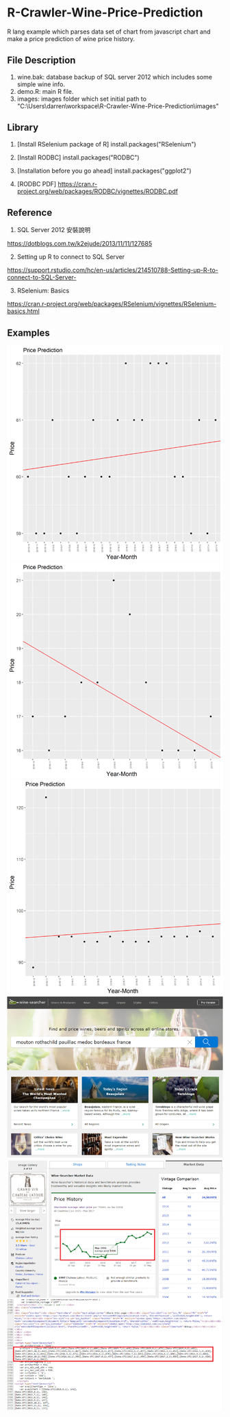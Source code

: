 # R-Crawler-Wine-Price-Prediction
R lang example which parses data set of chart from javascript chart and make a price prediction of wine price history.


## File Description
1. wine.bak: database backup of SQL server 2012 which includes some simple wine info.
2. demo.R: main R file.
3. images: images folder which set initial path to "C:\Users\darren\workspace\R-Crawler-Wine-Price-Prediction\images"


## Library
1. [Install RSelenium package of R]
install.packages("RSelenium")

2. [Install RODBC]
install.packages("RODBC")

3. [Installation before you go ahead]
install.packages("ggplot2")

4. [RODBC PDF]
https://cran.r-project.org/web/packages/RODBC/vignettes/RODBC.pdf


## Reference
1. SQL Server 2012 安裝說明

https://dotblogs.com.tw/k2ejude/2013/11/11/127685

2. Setting up R to connect to SQL Server

https://support.rstudio.com/hc/en-us/articles/214510788-Setting-up-R-to-connect-to-SQL-Server-

3. RSelenium: Basics

https://cran.r-project.org/web/packages/RSelenium/vignettes/RSelenium-basics.html

## Examples
![Example 01](https://github.com/telunyang/R-Crawler-Wine-Price-Prediction/blob/master/example/01.png)
![Example 02](https://github.com/telunyang/R-Crawler-Wine-Price-Prediction/blob/master/example/02.png)
![Example 03](https://github.com/telunyang/R-Crawler-Wine-Price-Prediction/blob/master/example/03.png)
![Example 04](https://github.com/telunyang/R-Crawler-Wine-Price-Prediction/blob/master/example/04.png)
![Example 05](https://github.com/telunyang/R-Crawler-Wine-Price-Prediction/blob/master/example/05.png)
![Example 06](https://github.com/telunyang/R-Crawler-Wine-Price-Prediction/blob/master/example/06.png)
